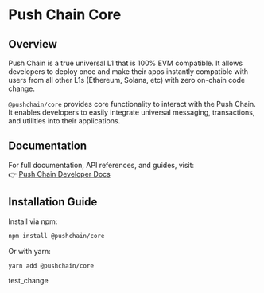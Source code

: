 # Push Chain Core

## Overview

Push Chain is a true universal L1 that is 100% EVM compatible. It allows developers to deploy once and make their apps instantly compatible with users from all other L1s (Ethereum, Solana, etc) with zero on-chain code change.

`@pushchain/core` provides core functionality to interact with the Push Chain. It enables developers to easily integrate universal messaging, transactions, and utilities into their applications.

## Documentation

For full documentation, API references, and guides, visit:  
👉 [Push Chain Developer Docs](https://push.org/docs)

## Installation Guide

Install via npm:

```bash
npm install @pushchain/core
```

Or with yarn:

```bash
yarn add @pushchain/core
```

test_change
